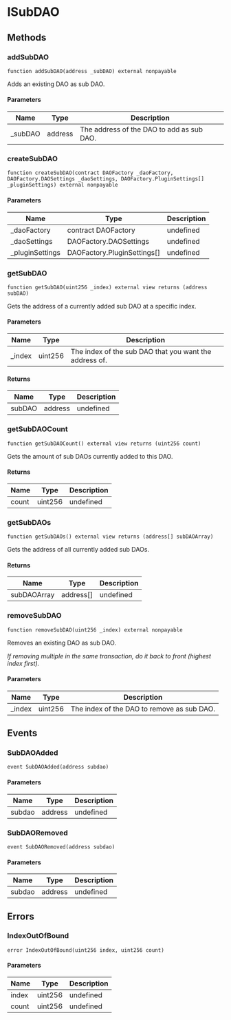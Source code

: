 # ISubDAO









## Methods

### addSubDAO

```solidity
function addSubDAO(address _subDAO) external nonpayable
```

Adds an existing DAO as sub DAO.



#### Parameters

| Name | Type | Description |
|---|---|---|
| _subDAO | address | The address of the DAO to add as sub DAO. |

### createSubDAO

```solidity
function createSubDAO(contract DAOFactory _daoFactory, DAOFactory.DAOSettings _daoSettings, DAOFactory.PluginSettings[] _pluginSettings) external nonpayable
```





#### Parameters

| Name | Type | Description |
|---|---|---|
| _daoFactory | contract DAOFactory | undefined |
| _daoSettings | DAOFactory.DAOSettings | undefined |
| _pluginSettings | DAOFactory.PluginSettings[] | undefined |

### getSubDAO

```solidity
function getSubDAO(uint256 _index) external view returns (address subDAO)
```

Gets the address of a currently added sub DAO at a specific index.



#### Parameters

| Name | Type | Description |
|---|---|---|
| _index | uint256 | The index of the sub DAO that you want the address of. |

#### Returns

| Name | Type | Description |
|---|---|---|
| subDAO | address | undefined |

### getSubDAOCount

```solidity
function getSubDAOCount() external view returns (uint256 count)
```

Gets the amount of sub DAOs currently added to this DAO.




#### Returns

| Name | Type | Description |
|---|---|---|
| count | uint256 | undefined |

### getSubDAOs

```solidity
function getSubDAOs() external view returns (address[] subDAOArray)
```

Gets the address of all currently added sub DAOs.




#### Returns

| Name | Type | Description |
|---|---|---|
| subDAOArray | address[] | undefined |

### removeSubDAO

```solidity
function removeSubDAO(uint256 _index) external nonpayable
```

Removes an existing DAO as sub DAO.

*If removing multiple in the same transaction, do it back to front (highest index first).*

#### Parameters

| Name | Type | Description |
|---|---|---|
| _index | uint256 | The index of the DAO to remove as sub DAO. |



## Events

### SubDAOAdded

```solidity
event SubDAOAdded(address subdao)
```





#### Parameters

| Name | Type | Description |
|---|---|---|
| subdao  | address | undefined |

### SubDAORemoved

```solidity
event SubDAORemoved(address subdao)
```





#### Parameters

| Name | Type | Description |
|---|---|---|
| subdao  | address | undefined |



## Errors

### IndexOutOfBound

```solidity
error IndexOutOfBound(uint256 index, uint256 count)
```





#### Parameters

| Name | Type | Description |
|---|---|---|
| index | uint256 | undefined |
| count | uint256 | undefined |


